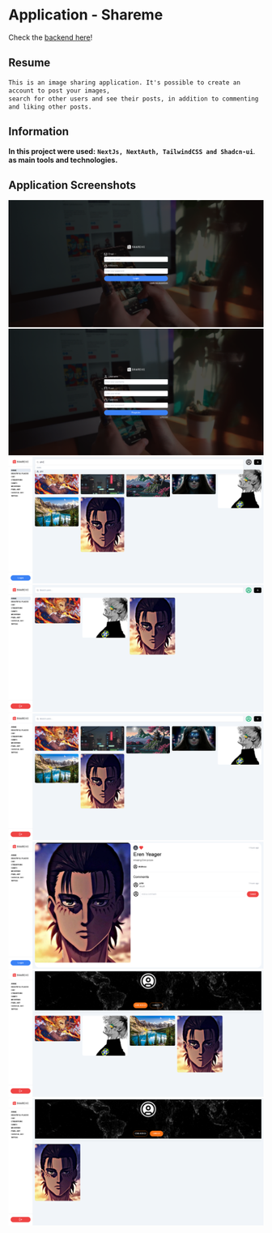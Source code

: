 # Application - Shareme

Check the
[backend here](https://github.com/matheusjustino/shareme-backend-csharp)!

## Resume

    This is an image sharing application. It's possible to create an account to post your images,
    search for other users and see their posts, in addition to commenting and liking other posts.

## Information

**In this project were used:**
**`NextJs, NextAuth, TailwindCSS and Shadcn-ui`**. **as main tools and
technologies.**

## Application Screenshots

![Login](./screenshots/1.png) ![Register](./screenshots/2.png)
![Home](./screenshots/3.png) ![Home with filter](./screenshots/6.png)
![Home - Logged](./screenshots/4.png) ![Post Details](./screenshots/5.png)
![User Profile - Crated](./screenshots/7.png)
![User Profile - Liked](./screenshots/8.png)
